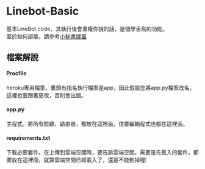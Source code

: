 # Linebot-Basic
基本LineBot code，其執行後會重複你說的話，是個學舌鳥的功能。<br />
至於如何部屬，請參考[小秘書建置](https://medium.com/pythonstock/%E4%BB%80%E9%BA%BC-%E7%A5%95%E6%9B%B8%E4%B9%9F%E5%BF%AB%E8%A2%AB%E5%8F%96%E4%BB%A3-%E6%89%93%E9%80%A0%E4%BD%A0%E8%87%AA%E5%B7%B1%E7%9A%84%E5%B0%88%E5%B1%AC%E8%A1%8C%E5%8B%95%E7%A5%95%E6%9B%B8-%E9%99%84%E5%AF%A6%E7%8F%BE%E7%A8%8B%E5%BC%8F%E7%A2%BC-f10ef081629 "")

## 檔案解說
#### Procfile <br />
heroku專用檔案，裏頭有指名執行檔案是app，因此假設您將app.py檔案改名，這裡也要跟著更改，否則會出錯。
#### app.py <br />
主程式。將所有監聽、路由器，都放在這裡面，住要編輯程式也都在這裡面。

#### requirements.txt <br />
下載必要套件。在上傳到雲端空間時，要告訴雲端空間，需要是先載入的套件，都要放在這裡面，就算雲端空間已經載入了，還是不能刪掉喔!


